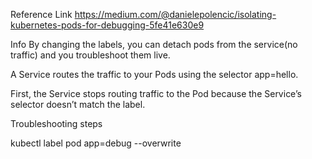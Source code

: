 Reference Link
https://medium.com/@danielepolencic/isolating-kubernetes-pods-for-debugging-5fe41e630e9

Info
By changing the labels, you can detach pods from the service(no traffic) and you troubleshoot them live.

A Service routes the traffic to your Pods using the selector app=hello.

First, the Service stops routing traffic to the Pod because the Service’s selector doesn’t match the label.


Troubleshooting steps

kubectl label pod <pod-name> app=debug --overwrite




